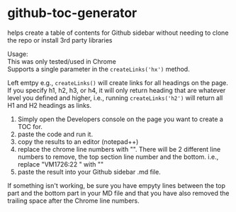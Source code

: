 # github-toc-generator
helps create a table of contents for Github sidebar without needing to clone the repo or install 3rd party libraries

Usage:  
This was only tested/used in Chrome  
Supports a single parameter in the `createLinks('hx')` method.  

Left emtpy e.g., `createLinks()` will create links for all headings on the page. If you specify h1, h2, h3, or h4, it will only return heading that are whatever level you defined and higher, i.e., running `createLinks('h2')` will return all H1 and H2 headings as links.
  

1. Simply open the Developers console on the page you want to create a TOC for.
2. paste the code and run it.
3. copy the results to an editor (notepad++)
4. replace the chrome line numbers with "". There will be 2 different line numbers to remove, the top section line number and the bottom.
  i.e., replace "VM1726:22 " with ""
5. paste the result into your Github sidebar .md file.

If something isn't working, be sure you have empyty lines between the top part and the bottom part in your MD file and that you have also removed the trailing space after the Chrome line numbers.
  
